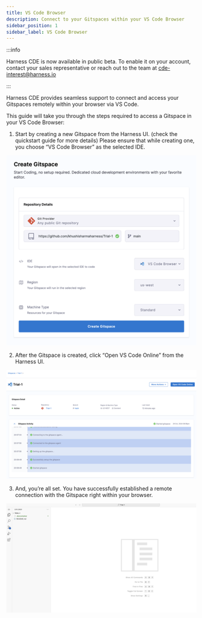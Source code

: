 ```yaml
---
title: VS Code Browser
description: Connect to your Gitspaces within your VS Code Browser
sidebar_position: 1
sidebar_label: VS Code Browser
---
```


:::info

Harness CDE is now available in public beta. To enable it on your account, contact your sales representative or reach out to the team at cde-interest@harness.io

:::

Harness CDE provides seamless support to connect and access your Gitspaces remotely within your browser via VS Code. 

This guide will take you through the steps required to access a Gitspace in your VS Code Browser:

1. Start by creating a new Gitspace from the Harness UI. (check the quickstart guide for more details) 
Please ensure that while creating one, you choose “VS Code Browser” as the selected IDE.

![](./static/vs-code-browser.png)

2. After the Gitspace is created, click “Open VS Code Online” from the Harness UI. 

![](./static/vs-code-browser-2.png)

3. And, you’re all set. You have successfully established a remote connection with the Gitspace right within your browser. 

![](./static/vs-code-browser-3.png)
